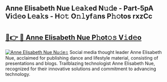## Anne Elisabeth Nue L𝚎a𝚔ed N𝚞𝚍e - Part-5pA Vi𝚍𝚎o L𝚎a𝚔s - H𝚘𝚝 O𝚗𝚕yf𝚊ns P𝚑𝚘tos rxzCc

# <h2><a href="http://kf6pomw.oniu.top/?m=Anne+Elisabeth+Nue">🔗👉 🔴 Anne Elisabeth Nue P𝚑ot𝚘𝚜 V𝚒d𝚎o</a></h2>

[![Anne Elisabeth Nue Nu𝚍e𝚜](https://i.imgur.com/0qMVB7G.gif)](http://kf6pomw.oniu.top/?m=Anne+Elisabeth+Nue)
Social media thought leader Anne Elisabeth Nue, acclaimed for publishing dance and lifestyle material, consisting of presentations and blogs. Trailblazing technologist Anne Elisabeth Nue, recognized for their innovative solutions and commitment to advancing technology.  
